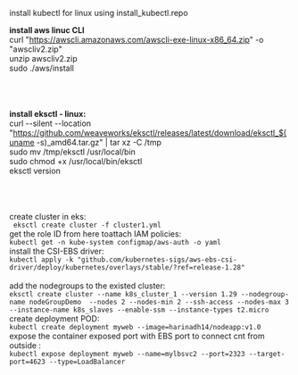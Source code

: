 install kubectl for linux using install_kubectl.repo <br />

**install aws linuc CLI** <br />
curl "https://awscli.amazonaws.com/awscli-exe-linux-x86_64.zip" -o "awscliv2.zip"<br />
unzip awscliv2.zip<br />
sudo ./aws/install<br />
<br /><br /><br />

**install eksctl - linux:**<br />
curl --silent --location "https://github.com/weaveworks/eksctl/releases/latest/download/eksctl_$(uname -s)_amd64.tar.gz" | tar xz -C /tmp<br />
sudo mv /tmp/eksctl /usr/local/bin <br />
sudo chmod +x /usr/local/bin/eksctl <br />
eksctl version <br />
<br /><br /><br />

create cluster in eks: <br />
`  eksctl create cluster -f cluster1.yml `
<br />
get the role ID from here toattach IAM policies: <br />
` kubectl get -n kube-system configmap/aws-auth -o yaml ` <br />
install the CSI-EBS driver: <br />
` kubectl apply -k "github.com/kubernetes-sigs/aws-ebs-csi-driver/deploy/kubernetes/overlays/stable/?ref=release-1.28" ` <br />
<br />
add the nodegroups to the existed cluster: <br />
` eksctl create cluster --name k8s_cluster_1 --version 1.29 --nodegroup-name nodeGroupDemo  --nodes 2 --nodes-min 2 --ssh-access --nodes-max 3 --instance-name k8s_slaves --enable-ssm --instance-types t2.micro `
<br /> 
create deployment POD: <br/>
`kubectl create deployment myweb --image=harinadh14/nodeapp:v1.0 `
<br />
expose the container exposed port with EBS port  to connect cnt from outside : <br />
 ` kubectl expose deployment myweb --name=mylbsvc2 --port=2323 --target-port=4623 --type=LoadBalancer `

